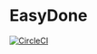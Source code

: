 # EasyDone
[![CircleCI](https://circleci.com/gh/kamerok/EasyDone.svg?style=svg&circle-token=8269f36e92e44090926a32acef590b97c8d4510e)](https://circleci.com/gh/kamerok/EasyDone)

